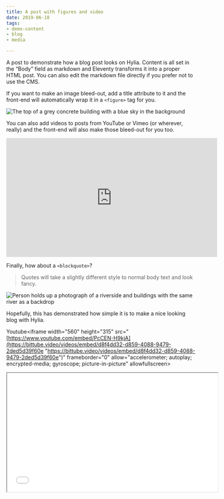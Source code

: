 ```yaml
---
title: A post with figures and video
date: 2019-06-18
tags:
- demo-content
- blog
- media

---
```

A post to demonstrate how a blog post looks on Hylia. Content is all set in the
“Body” field as markdown and Eleventy transforms it into a proper HTML post. You
can also edit the markdown file directly if you prefer not to use the CMS.

If you want to make an image bleed-out, add a title attribute to it and the front-end will automatically wrap it in a `<figure>` tag for you.

![The top of a grey concrete building with a blue sky in the background](/images/demo-image-1.jpg "Brutalism at its finest. Photo by Artificial Photography on Unsplash.")

You can also add videos to posts from YouTube or Vimeo (or wherever, really) and the front-end will also make those bleed-out for you too.

<iframe width="560" height="315" src="https://www.youtube.com/embed/_38JDGnr0vA" frameborder="0" allow="accelerometer; autoplay; encrypted-media; gyroscope; picture-in-picture" allowfullscreen></iframe>

Finally, how about a `<blockquote>`?

> Quotes will take a slightly different style to normal body text and look fancy.

![Person holds up a photograph of a riverside and buildings with the same river as a backdrop](/images/demo-image-2.jpg "Remember, if you want a figure and caption, add a 'title' attribute to image in the body field — Photo by Kharytonova Antonina on Unsplash.")

Hopefully, this has demonstrated how simple it is to make a nice looking blog with Hylia.

  
Youtube<iframe width="560" height="315" src="[https://www.youtube.com/embed/PcCEN-H9kjA](https://bittube.video/videos/embed/d8f4dd32-d859-4088-9479-2ded5d39f60e "https://bittube.video/videos/embed/d8f4dd32-d859-4088-9479-2ded5d39f60e")" frameborder="0" allow="accelerometer; autoplay; encrypted-media; gyroscope; picture-in-picture" allowfullscreen></iframe>

<iframe width="560" height="315" src="[https://lbry.tv/](https://lbry.tv/ "https://lbry.tv/")$/embed/wwiiifight/7cebc9fcc06e0be8cd7158ce7e366bfc97949c50" allowfullscreen></iframe>